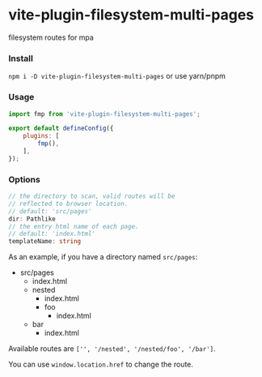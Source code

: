 # vite-plugin-filesystem-multi-pages
filesystem routes for mpa

### Install
`npm i -D vite-plugin-filesystem-multi-pages`
or use yarn/pnpm

### Usage 
```javascript
import fmp from 'vite-plugin-filesystem-multi-pages';

export default defineConfig({
    plugins: [
        fmp(),
    ],
});
```

### Options
```typescript
// the directory to scan, valid routes will be 
// reflected to browser location.
// default: 'src/pages'
dir: Pathlike 
// the entry html name of each page.
// default: 'index.html'
templateName: string
```
As an example, if you have a directory named `src/pages`:

- src/pages
  - index.html
  - nested
    - index.html
    - foo
      - index.html
  - bar
    - index.html

Available routes are `['', '/nested', '/nested/foo', '/bar']`.

You can use `window.location.href` to change the route.
